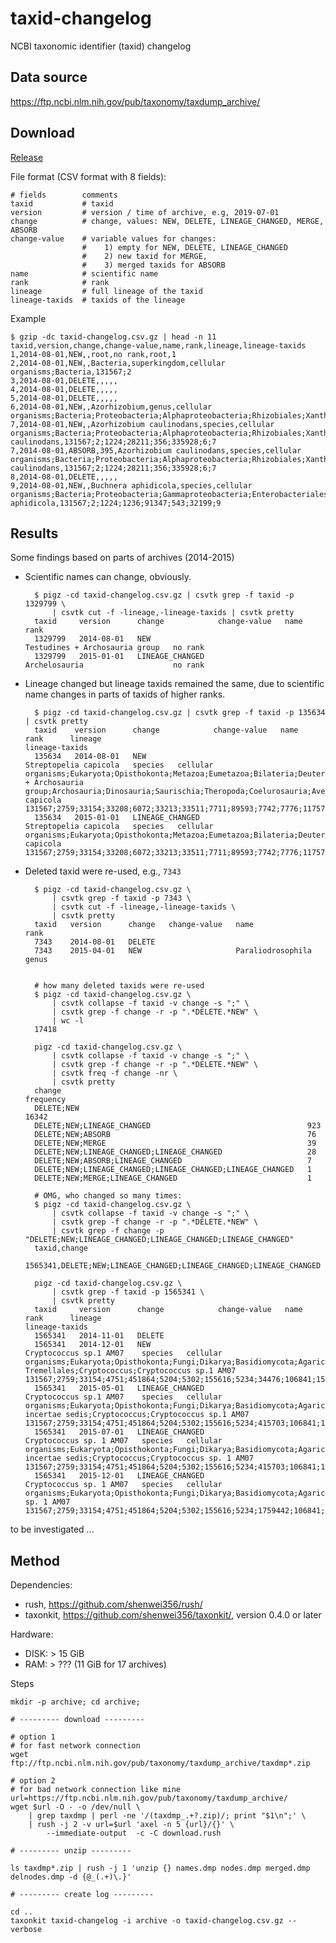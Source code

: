 # taxid-changelog

NCBI taxonomic identifier (taxid) changelog

## Data source

https://ftp.ncbi.nlm.nih.gov/pub/taxonomy/taxdump_archive/

## Download

[Release](https://github.com/shenwei356/taxid-changelog/releases)

File format (CSV format with 8 fields):

    # fields        comments
    taxid           # taxid
    version         # version / time of archive, e.g, 2019-07-01
    change          # change, values: NEW, DELETE, LINEAGE_CHANGED, MERGE, ABSORB
    change-value    # variable values for changes: 
                    #    1) empty for NEW, DELETE, LINEAGE_CHANGED
                    #    2) new taxid for MERGE,
                    #    3) merged taxids for ABSORB
    name            # scientific name
    rank            # rank
    lineage         # full lineage of the taxid
    lineage-taxids  # taxids of the lineage

Example

    $ gzip -dc taxid-changelog.csv.gz | head -n 11
    taxid,version,change,change-value,name,rank,lineage,lineage-taxids
    1,2014-08-01,NEW,,root,no rank,root,1
    2,2014-08-01,NEW,,Bacteria,superkingdom,cellular organisms;Bacteria,131567;2
    3,2014-08-01,DELETE,,,,,
    4,2014-08-01,DELETE,,,,,
    5,2014-08-01,DELETE,,,,,
    6,2014-08-01,NEW,,Azorhizobium,genus,cellular organisms;Bacteria;Proteobacteria;Alphaproteobacteria;Rhizobiales;Xanthobacteraceae;Azorhizobium,131567;2;1224;28211;356;335928;6
    7,2014-08-01,NEW,,Azorhizobium caulinodans,species,cellular organisms;Bacteria;Proteobacteria;Alphaproteobacteria;Rhizobiales;Xanthobacteraceae;Azorhizobium;Azorhizobium caulinodans,131567;2;1224;28211;356;335928;6;7
    7,2014-08-01,ABSORB,395,Azorhizobium caulinodans,species,cellular organisms;Bacteria;Proteobacteria;Alphaproteobacteria;Rhizobiales;Xanthobacteraceae;Azorhizobium;Azorhizobium caulinodans,131567;2;1224;28211;356;335928;6;7
    8,2014-08-01,DELETE,,,,,
    9,2014-08-01,NEW,,Buchnera aphidicola,species,cellular organisms;Bacteria;Proteobacteria;Gammaproteobacteria;Enterobacteriales;Enterobacteriaceae;Buchnera;Buchnera aphidicola,131567;2;1224;1236;91347;543;32199;9

## Results

Some findings based on parts of archives (2014-2015)

- Scientific names can change, obviously.

        $ pigz -cd taxid-changelog.csv.gz | csvtk grep -f taxid -p 1329799 \
            | csvtk cut -f -lineage,-lineage-taxids | csvtk pretty 
        taxid     version      change            change-value   name                             rank
        1329799   2014-08-01   NEW                              Testudines + Archosauria group   no rank
        1329799   2015-01-01   LINEAGE_CHANGED                  Archelosauria                    no rank

- Lineage changed but lineage taxids remained the same, 
  due to scientific name changes in parts of taxids of higher ranks.

        $ pigz -cd taxid-changelog.csv.gz | csvtk grep -f taxid -p 135634 | csvtk pretty
        taxid    version      change            change-value   name                    rank      lineage                                                                                                                                                                                                                                                                                                                                                                                              lineage-taxids
        135634   2014-08-01   NEW                              Streptopelia capicola   species   cellular organisms;Eukaryota;Opisthokonta;Metazoa;Eumetazoa;Bilateria;Deuterostomia;Chordata;Craniata;Vertebrata;Gnathostomata;Teleostomi;Euteleostomi;Sarcopterygii;Dipnotetrapodomorpha;Tetrapoda;Amniota;Sauropsida;Sauria;Testudines + Archosauria group;Archosauria;Dinosauria;Saurischia;Theropoda;Coelurosauria;Aves;Neognathae;Columbiformes;Columbidae;Streptopelia;Streptopelia capicola   131567;2759;33154;33208;6072;33213;33511;7711;89593;7742;7776;117570;117571;8287;1338369;32523;32524;8457;32561;1329799;8492;436486;436489;436491;436492;8782;8825;8929;8930;36242;135634
        135634   2015-01-01   LINEAGE_CHANGED                  Streptopelia capicola   species   cellular organisms;Eukaryota;Opisthokonta;Metazoa;Eumetazoa;Bilateria;Deuterostomia;Chordata;Craniata;Vertebrata;Gnathostomata;Teleostomi;Euteleostomi;Sarcopterygii;Dipnotetrapodomorpha;Tetrapoda;Amniota;Sauropsida;Sauria;Archelosauria;Archosauria;Dinosauria;Saurischia;Theropoda;Coelurosauria;Aves;Neognathae;Columbiformes;Columbidae;Streptopelia;Streptopelia capicola                    131567;2759;33154;33208;6072;33213;33511;7711;89593;7742;7776;117570;117571;8287;1338369;32523;32524;8457;32561;1329799;8492;436486;436489;436491;436492;8782;8825;8929;8930;36242;135634

- Deleted taxid were re-used, e.g., `7343`

        $ pigz -cd taxid-changelog.csv.gz \
            | csvtk grep -f taxid -p 7343 \
            | csvtk cut -f -lineage,-lineage-taxids \
            | csvtk pretty 
        taxid   version      change   change-value   name                rank
        7343    2014-08-01   DELETE                                      
        7343    2015-04-01   NEW                     Paraliodrosophila   genus

        
        # how many deleted taxids were re-used
        $ pigz -cd taxid-changelog.csv.gz \
            | csvtk collapse -f taxid -v change -s ";" \
            | csvtk grep -f change -r -p ".*DELETE.*NEW" \
            | wc -l 
        17418

        pigz -cd taxid-changelog.csv.gz \
            | csvtk collapse -f taxid -v change -s ";" \
            | csvtk grep -f change -r -p ".*DELETE.*NEW" \
            | csvtk freq -f change -nr \
            | csvtk pretty
        change                                                       frequency
        DELETE;NEW                                                   16342
        DELETE;NEW;LINEAGE_CHANGED                                   923
        DELETE;NEW;ABSORB                                            76
        DELETE;NEW;MERGE                                             39
        DELETE;NEW;LINEAGE_CHANGED;LINEAGE_CHANGED                   28
        DELETE;NEW;ABSORB;LINEAGE_CHANGED                            7
        DELETE;NEW;LINEAGE_CHANGED;LINEAGE_CHANGED;LINEAGE_CHANGED   1
        DELETE;NEW;MERGE;LINEAGE_CHANGED                             1

        # OMG, who changed so many times:
        $ pigz -cd taxid-changelog.csv.gz \
            | csvtk collapse -f taxid -v change -s ";" \
            | csvtk grep -f change -r -p ".*DELETE.*NEW" \
            | csvtk grep -f change -p "DELETE;NEW;LINEAGE_CHANGED;LINEAGE_CHANGED;LINEAGE_CHANGED"
        taxid,change
        1565341,DELETE;NEW;LINEAGE_CHANGED;LINEAGE_CHANGED;LINEAGE_CHANGED

        pigz -cd taxid-changelog.csv.gz \
            | csvtk grep -f taxid -p 1565341 \
            | csvtk pretty
        taxid     version      change            change-value   name                      rank      lineage                                                                                                                                                                             lineage-taxids
        1565341   2014-11-01   DELETE                                                                                                                                                                                                                                                   
        1565341   2014-12-01   NEW                              Cryptococcus sp.1 AM07    species   cellular organisms;Eukaryota;Opisthokonta;Fungi;Dikarya;Basidiomycota;Agaricomycotina;Tremellomycetes;Tremellales;mitosporic Tremellales;Cryptococcus;Cryptococcus sp.1 AM07        131567;2759;33154;4751;451864;5204;5302;155616;5234;34476;106841;1565341
        1565341   2015-05-01   LINEAGE_CHANGED                  Cryptococcus sp.1 AM07    species   cellular organisms;Eukaryota;Opisthokonta;Fungi;Dikarya;Basidiomycota;Agaricomycotina;Tremellomycetes;Tremellales;Tremellales incertae sedis;Cryptococcus;Cryptococcus sp.1 AM07    131567;2759;33154;4751;451864;5204;5302;155616;5234;415703;106841;1565341
        1565341   2015-07-01   LINEAGE_CHANGED                  Cryptococcus sp. 1 AM07   species   cellular organisms;Eukaryota;Opisthokonta;Fungi;Dikarya;Basidiomycota;Agaricomycotina;Tremellomycetes;Tremellales;Tremellales incertae sedis;Cryptococcus;Cryptococcus sp. 1 AM07   131567;2759;33154;4751;451864;5204;5302;155616;5234;415703;106841;1565341
        1565341   2015-12-01   LINEAGE_CHANGED                  Cryptococcus sp. 1 AM07   species   cellular organisms;Eukaryota;Opisthokonta;Fungi;Dikarya;Basidiomycota;Agaricomycotina;Tremellomycetes;Tremellales;Trichosporonaceae;Cryptococcus;Cryptococcus sp. 1 AM07            131567;2759;33154;4751;451864;5204;5302;155616;5234;1759442;106841;1565341


to be investigated ...
        
## Method

Dependencies:
    
- rush, https://github.com/shenwei356/rush/
- taxonkit, https://github.com/shenwei356/taxonkit/, version 0.4.0 or later

Hardware:

- DISK: > 15 GiB
- RAM: > ??? (11 GiB for 17 archives)

Steps

    mkdir -p archive; cd archive;

    # --------- download ---------

    # option 1
    # for fast network connection
    wget ftp://ftp.ncbi.nlm.nih.gov/pub/taxonomy/taxdump_archive/taxdmp*.zip

    # option 2
    # for bad network connection like mine
    url=https://ftp.ncbi.nlm.nih.gov/pub/taxonomy/taxdump_archive/
    wget $url -O - -o /dev/null \
        | grep taxdmp | perl -ne '/(taxdmp_.+?.zip)/; print "$1\n";' \
        | rush -j 2 -v url=$url 'axel -n 5 {url}/{}' \
            --immediate-output  -c -C download.rush

    # --------- unzip ---------

    ls taxdmp*.zip | rush -j 1 'unzip {} names.dmp nodes.dmp merged.dmp delnodes.dmp -d {@_(.+)\.}'

    # --------- create log ---------

    cd ..
    taxonkit taxid-changelog -i archive -o taxid-changelog.csv.gz --verbose
    

